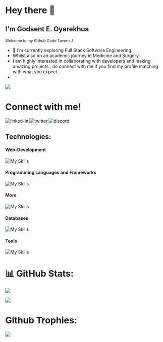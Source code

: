 # Hey there 👋

## I'm Godsent E. Oyarekhua
<small style='font-size:12px;'>Welcome to my Github Code Tavern..!</small>

- 🔭 I’m currently exploring Full Stack Software Engineering.
- Whilst also on an academic journey in Medicine and Surgery.  
- I am highly interested in collaborating with developers and making amazing projects , do connect with me if you find my profile matching with what you expect.<br/>
- 

![](https://komarev.com/ghpvc/?username=Eh1z&color=blueviolet&plastic)

<h1>Connect with me!</h1>
<a href=https://www.linkedin.com/in/godsentehiz/><img align="left" alt="linked-in" src="https://img.shields.io/badge/linkedin-%230077B5.svg?&style=for-the-badge&logo=linkedin&logoColor=white" /></a>
<a href=https://twitter.com/GodsentEhiz><img align="left" alt="twitter" src="https://img.shields.io/badge/twitter-%231DA1F2.svg?&style=for-the-badge&logo=twitter&logoColor=white" /></a>
<a href=https://discord.com/users/Eh1z#7745><img align="left" alt="discord" src="https://img.shields.io/badge/Discord-7289DA?style=for-the-badge&logo=discord&logoColor=white" /></a>  
<br>

## Technologies:

#### Web-Development
![My Skills](https://skillicons.dev/icons?i=html,css,js,bootstrap,tailwindcss,jquery,react,webflow,wordpress)

#### Programming Languages and Frameworks
![My Skills](https://skillicons.dev/icons?i=c,py,flask,bash,nextjs,vite,nodejs)

#### More
![My Skills](https://skillicons.dev/icons?i=linux,regex,sass,firebase,netlify,vim,emacs,)

#### Databases
![My Skills](https://skillicons.dev/icons?i=mysql,mongodb,postgresql)

#### Tools
![My Skills](https://skillicons.dev/icons?i=vscode,git,github,ai,ps,blender,figma)


# 📊 GitHub Stats:
![](https://github-readme-streak-stats.herokuapp.com/?user=Eh1z&border_radius=5&hide_border=false)<br/>

![](https://github-readme-stats.vercel.app/api/top-langs/?username=Eh1z&theme=tokyonight&hide_border=false&include_all_commits=true&count_private=true&layout=compact)
# Github Trophies:
![](https://github-profile-trophy.vercel.app/?username=Eh1z&theme=radical&no-frame=false&no-bg=true&margin-w=4)
